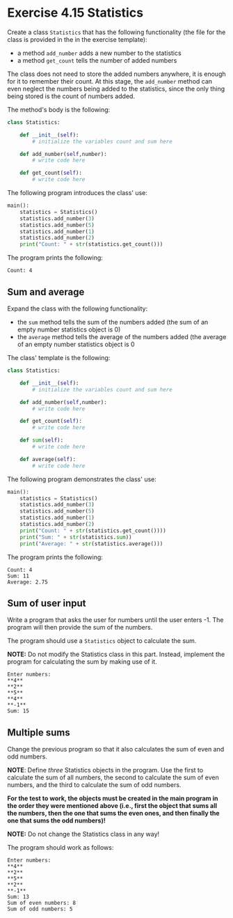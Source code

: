 # Exercise 4.15 Statistics

Create a class `Statistics` that has the following functionality (the file for the class is provided in the in the exercise template):

- a method `add_number` adds a new number to the statistics
- a method `get_count` tells the number of added numbers

The class does not need to store the added numbers anywhere, it is enough for it to remember their count. At this stage, the `add_number` method can even neglect the numbers being added to the statistics, since the only thing being stored is the count of numbers added.

The method's body is the following:

```python
class Statistics:

    def __init__(self):
        # initialize the variables count and sum here

    def add_number(self,number):
        # write code here

    def get_count(self):
        # write code here
```

The following program introduces the class' use:

```python
main():
    statistics = Statistics()
    statistics.add_number(3)
    statistics.add_number(5)
    statistics.add_number(1)
    statistics.add_number(2)
    print("Count: " + str(statistics.get_count()))
```

The program prints the following:

```plaintext
Count: 4
```

## Sum and average

Expand the class with the following functionality:

- the `sum` method tells the sum of the numbers added (the sum of an empty number statistics object is 0)
- the `average` method tells the average of the numbers added (the average of an empty number statistics object is 0

The class' template is the following:

```python
class Statistics:

    def __init__(self):
        # initialize the variables count and sum here

    def add_number(self,number):
        # write code here

    def get_count(self):
        # write code here

    def sum(self):
        # write code here

    def average(self):
        # write code here
```

The following program demonstrates the class' use:

```python
main():
    statistics = Statistics()
    statistics.add_number(3)
    statistics.add_number(5)
    statistics.add_number(1)
    statistics.add_number(2)
    print("Count: " + str(statistics.get_count())))
    print("Sum: " + str(statistics.sum))
    print("Average: " + str(statistics.average()))
```

The program prints the following:

```plaintext
Count: 4
Sum: 11
Average: 2.75
```

## Sum of user input

Write a program that asks the user for numbers until the user enters -1. The program will then provide the sum of the numbers.

The program should use a `Statistics` object to calculate the sum.

**NOTE:** Do not modify the Statistics class in this part. Instead, implement the program for calculating the sum by making use of it.

```plaintext
Enter numbers:
**4**
**2**
**5**
**4**
**-1**
Sum: 15
```

## Multiple sums

Change the previous program so that it also calculates the sum of even and odd numbers.

**NOTE**: Define _three_ Statistics objects in the program. Use the first to calculate the sum of all numbers, the second to calculate the sum of even numbers, and the third to calculate the sum of odd numbers.

**For the test to work, the objects must be created in the main program in the order they were mentioned above (i.e., first the object that sums all the numbers, then the one that sums the even ones, and then finally the one that sums the odd numbers)!**

**NOTE:** Do not change the Statistics class in any way!

The program should work as follows:

```plaintext
Enter numbers:
**4**
**2**
**5**
**2**
**-1**
Sum: 13
Sum of even numbers: 8
Sum of odd numbers: 5
```
